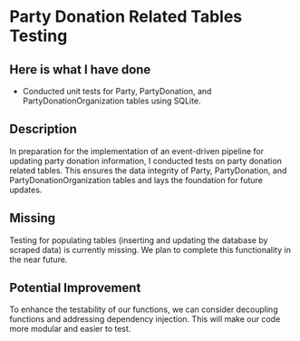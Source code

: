 # Party Donation Related Tables Testing

## Here is what I have done

- Conducted unit tests for Party, PartyDonation, and PartyDonationOrganization tables using SQLite.

## Description

In preparation for the implementation of an event-driven pipeline for updating party donation information, I conducted tests on party donation related tables. This ensures the data integrity of Party, PartyDonation, and PartyDonationOrganization tables and lays the foundation for future updates.

## Missing

Testing for populating tables (inserting and updating the database by scraped data) is currently missing. We plan to complete this functionality in the near future.

## Potential Improvement

To enhance the testability of our functions, we can consider decoupling functions and addressing dependency injection. This will make our code more modular and easier to test.
